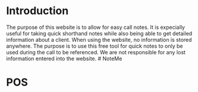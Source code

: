 # Introduction
The purpose of this website is to allow for easy call notes. It is expecially useful for taking quick shorthand notes while also being able to get detailed information about a client. When using the website, no information is stored anywhere. The purpose is to use this free tool for quick notes to only be used during the call to be referenced. We are not responsible for any lost information entered into the website. # NoteMe
# POS
